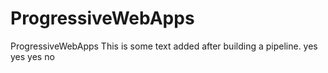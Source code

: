 # ProgressiveWebApps
ProgressiveWebApps 
This is some text added after building a pipeline.
yes
yes
yes 
no
